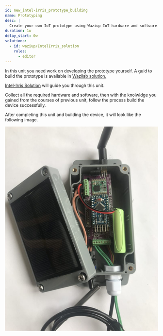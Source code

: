 ```yaml
---
id: new_intel-irris_prototype_building
name: Prototyping
desc: |
  Create your own IoT prototype using Waziup IoT hardware and software.
duration: 1w
delay_start: 0w
solutions:
  - id: waziup/IntelIrris_solution
    roles:
      - editor
---
```


In this unit you need work on developing the prototype yourself. A guid to build the prototype is available in [Wazilab solution.](https://lab.waziup.io/solutions)

[Intel-Irris Solution](http://lab.staging.waziup.io/solutions/waziup/intel-irris) will guide you through this unit.

Collect all the required hardware and software, then with the knolwldge you gained from the courses of previous unit, follow the process build the device successfully. 

After completing this unit and building the device, it will look like the following image.

![intel-irris-device](img/github-intel-irris-device2.png)